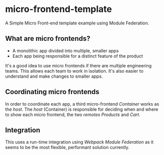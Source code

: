 # micro-frontend-template

A Simple Micro Front-end template example using Module Federation.

## What are micro frontends?

- A monolithic app divided into multiple, smaller apps
- Each app being responsible for a distinct feature of the product

It's a good idea to use micro frontends if there are multiple engineering teams. This allows each team to work in isolation. It's also easier to understand and make changes to smaller apps.

## Coordinating micro frontends

In order to coordinate each app, a third micro-frontend _Container_ works as the _host_. The _host_ (Container) is responsible for deciding when and where to show each micro frontend, the two _remotes_ _Products_ and _Cart_.

## Integration

This uses a run-time integration using _Webpack Module Federation_ as it seems to be the most flexible, performant solution currently.
